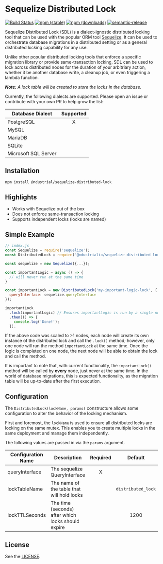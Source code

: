 # Sequelize Distributed Lock

[![Build Status](https://badgen.net/github/checks/ndustrialio/sequelize-distributed-lock/main)](https://github.com/ndustrialio/sequelize-distributed-lock/actions?query=workflow%3ABuild)
[![npm (stable)](https://badgen.net/npm/v/sequelize-distributed-lock)](https://www.npmjs.com/package/sequelize-distributed-lock)
[![npm (downloads)](https://badgen.net/npm/dm/sequelize-distributed-lock)](https://npmjs.com/package/sequelize-distributed-lock)
[![semantic-release](https://img.shields.io/badge/%20%20%F0%9F%93%A6%F0%9F%9A%80-semantic--release-e10079.svg)](https://github.com/semantic-release/semantic-release)

Sequelize Distributed Lock (SDL) is a dialect-ignostic distributed locking tool that can be used with the popular ORM tool [Sequelize](https://github.com/sequelize/sequelize). It can be used to orchestrate database migrations in a distributed setting or as a general distributed locking capability for any use.

Unlike other popular distributed locking tools that enforce a specific migration library or provide same-transaction locking, SDL can be used to lock across distributed nodes for the duration of your arbitriary action, whether it be another database write, a cleanup job, or even triggering a lambda function.

_**Note:** A lock table will be created to store the locks in the database._

Currently, the following dialects are supported. Please open an issue or contribute with your own PR to help grow the list:

| Database Dialect      | Supported |
| --------------------- |   :---:   |
| PostgreSQL            | X         |
| MySQL                 |           |
| MariaDB               |           |
| SQLite                |           |
| Microsoft SQL Server  |           |

## Installation

```sh
npm install @ndustrial/sequelize-distributed-lock
```

## Highlights

- Works with Sequelize out of the box
- Does not enforce same-transaction locking
- Supports independent locks (locks are named)

## Simple Example

```js
// index.js
const Sequelize = require('sequelize');
const DistributedLock = require('@ndustrialio/sequelize-distributed-lock');

const sequelize = new Sequelize({...});

const importantLogic = async () => {
  // will never run at the same time
}

const importantLock = new DistributedLock('my-important-logic-lock', {
  queryInterface: sequelize.queryInterface
});

importantLock
  .lock(importantLogic) // Ensures importantLogic is run by a single node at a time
  .then(() => {
    console.log('Done!');
  });
```

If the above code was scaled to >1 nodes, each node will create its own instance of the distributed lock and call the `.lock()` method; however, only one node will run the method `importantLock` at the same time. Once the logic is completed on one node, the next node will be able to obtain the lock and call the method.

It is important to note that, with current functionality, the `importantLock()` method will be called by **every** node, just never at the same time. In the world of database migrations, this is expected functionality, as the migration table will be up-to-date after the first execution.

## Configuration

The  `DistributedLock(lockName, params)` constructure allows some configuration to alter the behavior of the locking mechanism.

First and foremost, the `lockName` is used to ensure all distributed locks are locking on the same mutex. This enables you to create multiple locks in the same deployment and manage them independently.

The following values are passed in via the `params` argument.

| Configuration Name | Description                                        | Required | Default            |
| ------------------ | -------------------------------------------------- |   :---:  |        :---:       |
| queryInterface     | The sequelize QueryInterface                       | X        |                    |
| lockTableName      | The name of the table that will hold locks         |          | `distributed_lock` |
| lockTTLSeconds     | The time (seconds) after which locks should expire |          | 1200               |

## License

See the [LICENSE](./LICENSE).